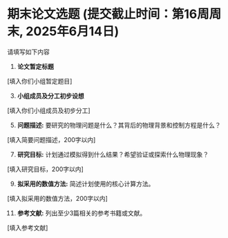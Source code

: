 # 期末论文选题 (提交截止时间：第16周周末, 2025年6月14日)

请填写如下内容

1. **论文暂定标题**
   
[填入你们小组暂定题目]

3. **小组成员及分工初步设想**
   
[填入你们小组成员及初步分工]

5. **问题描述:** 要研究的物理问题是什么？其背后的物理背景和控制方程是什么？
   
[填入简要问题描述，200字以内]

7. **研究目标:** 计划通过模拟得到什么结果？希望验证或探索什么物理现象？
   
[填入研究目标，200字以内]

9. **拟采用的数值方法:** 简述计划使用的核心计算方法。
    
[填入拟采用的数值方法，200字以内]

11. **参考文献:** 列出至少3篇相关的参考书籍或文献。
    
[填入参考文献]
